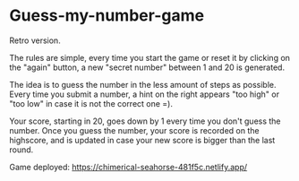 # Guess-my-number-game

Retro version.

The rules are simple, every time you start the game or reset it by clicking on the "again" button, a new "secret number" between 1 and 20 is generated.

The idea is to guess the number in the less amount of steps as possible. Every time you submit a number, a hint on the right appears "too high" or "too low" in case it is not the correct one =).

Your score, starting in 20, goes down by 1 every time you don't guess the number. Once you guess the number, your score is recorded on the highscore, and is updated in case your new score is bigger than the last round.

Game deployed: https://chimerical-seahorse-481f5c.netlify.app/ 

